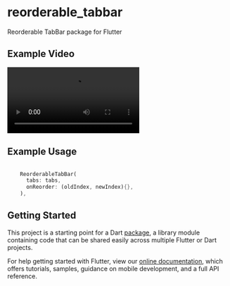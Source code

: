 # reorderable_tabbar

Reorderable TabBar package for Flutter

## Example Video

![video](assets/Reorderable_TabBar.mp4)

## Example Usage

```dart

    ReorderableTabBar(
      tabs: tabs,
      onReorder: (oldIndex, newIndex){},
    ),

```

## Getting Started

This project is a starting point for a Dart
[package](https://flutter.dev/developing-packages/),
a library module containing code that can be shared easily across
multiple Flutter or Dart projects.

For help getting started with Flutter, view our 
[online documentation](https://flutter.dev/docs), which offers tutorials, 
samples, guidance on mobile development, and a full API reference.